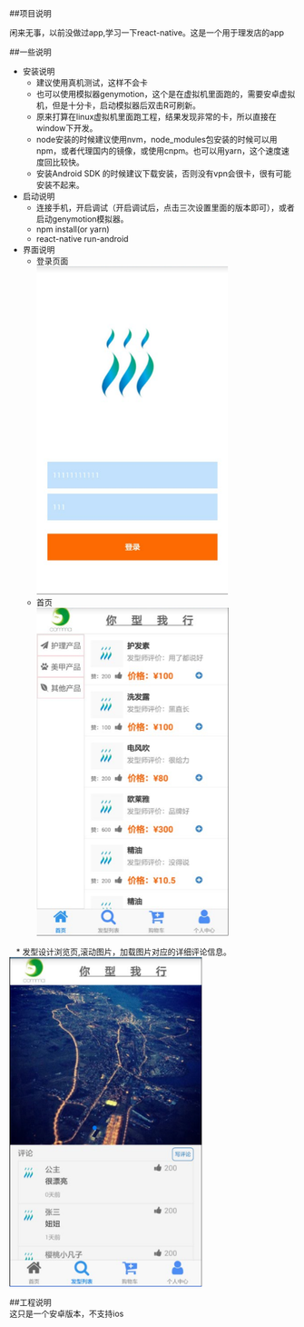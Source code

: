 ##项目说明

闲来无事，以前没做过app,学习一下react-native。这是一个用于理发店的app

##一些说明

* 安装说明
    *  建议使用真机测试，这样不会卡
    *  也可以使用模拟器genymotion，这个是在虚拟机里面跑的，需要安卓虚拟机，但是十分卡，启动模拟器后双击R可刷新。
    *  原来打算在linux虚拟机里面跑工程，结果发现非常的卡，所以直接在window下开发。
    *  node安装的时候建议使用nvm，node_modules包安装的时候可以用npm，或者代理国内的镜像，或使用cnpm。也可以用yarn，这个速度速度回比较快。
    *  安装Android SDK 的时候建议下载安装，否则没有vpn会很卡，很有可能安装不起来。
* 启动说明
    *  连接手机，开启调试（开启调试后，点击三次设置里面的版本即可），或者启动genymotion模拟器。
    *  npm install(or yarn)
    *  react-native run-android
* 界面说明
    *  登录页面  <br />
      ![login](/readme/login.png)  
    *  首页 <br />
      ![home](/readme/home.png)
    
    *  发型设计浏览页,滚动图片，加载图片对应的详细评论信息。 <br />
      ![design](/readme/design.png)
    
##工程说明  <br />
这只是一个安卓版本，不支持ios
